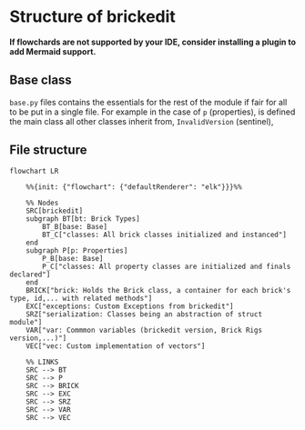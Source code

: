 # Structure of brickedit

**If flowchards are not supported by your IDE, consider installing a plugin to add Mermaid support.**

## Base class

`base.py` files contains the essentials for the rest of the module if fair for all to be put in a single file. For example in the case of `p` (properties), is defined the main class all other classes inherit from, `InvalidVersion` (sentinel),  

## File structure 
```mermaid
flowchart LR

    %%{init: {"flowchart": {"defaultRenderer": "elk"}}}%%

    %% Nodes
    SRC[brickedit]
    subgraph BT[bt: Brick Types]
        BT_B[base: Base]
        BT_C["classes: All brick classes initialized and instanced"]
    end
    subgraph P[p: Properties]
        P_B[base: Base]
        P_C["classes: All property classes are initialized and finals declared"]
    end
    BRICK["brick: Holds the Brick class, a container for each brick's type, id,... with related methods"]
    EXC["exceptions: Custom Exceptions from brickedit"]
    SRZ["serialization: Classes being an abstraction of struct module"]
    VAR["var: Commmon variables (brickedit version, Brick Rigs version,...)"]
    VEC["vec: Custom implementation of vectors"]

    %% LINKS
    SRC --> BT
    SRC --> P
    SRC --> BRICK
    SRC --> EXC
    SRC --> SRZ
    SRC --> VAR
    SRC --> VEC
```
